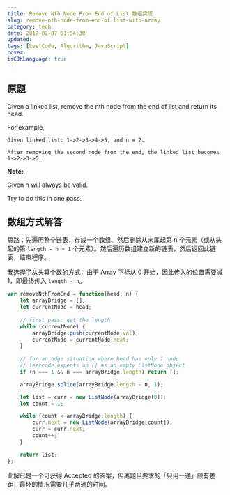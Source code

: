 ```yaml
---
title: Remove Nth Node From End of List 数组实现
slug: remove-nth-node-from-end-of-list-with-array
category: tech
date: 2017-02-07 01:54:30
updated:
tags: [LeetCode, Algorithm, JavaScript]
cover:
isCJKLanguage: true
---
```


## 原题

Given a linked list, remove the nth node from the end of list and return its head.

For example,

```
Given linked list: 1->2->3->4->5, and n = 2.

After removing the second node from the end, the linked list becomes 1->2->3->5.
```

**Note:**

Given n will always be valid.

Try to do this in one pass.

## 数组方式解答

思路：先遍历整个链表，存成一个数组。然后删除从末尾起第 n 个元素（或从头起的第 `length - n + 1` 个元素）。然后遍历数组建立新的链表，然后返回此链表，结束程序。

我选择了从头算个数的方式，由于 Array 下标从 0 开始，因此传入的位置需要减 1，即最终传入 `length - n`。

```javascript
var removeNthFromEnd = function(head, n) {
    let arrayBridge = [];
    let currentNode = head;
  
  	// first pass: get the length
    while (currentNode) {
        arrayBridge.push(currentNode.val);
        currentNode = currentNode.next;
    }
  	
  	// for an edge situation where head has only 1 node
  	// leetcode expects an [] as an empty ListNode object
    if (n === 1 && n === arrayBridge.length) return [];

    arrayBridge.splice(arrayBridge.length - n, 1);

    let list = curr = new ListNode(arrayBridge[0]);
    let count = 1;

    while (count < arrayBridge.length) {
        curr.next = new ListNode(arrayBridge[count]);
        curr = curr.next;
        count++;
    }

    return list;
};
```

此解已是一个可获得 Accepted 的答案，但离题目要求的「只用一通」颇有差距，最坏的情况需要几乎两通的时间。

